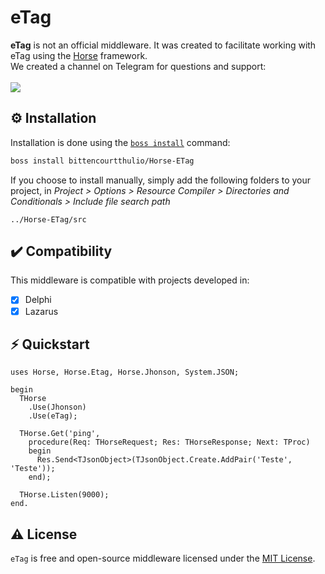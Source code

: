 # eTag
<b>eTag</b> is not an official middleware. It was created to facilitate working with eTag using the <a href="https://github.com/HashLoad/horse">Horse</a> framework.
<br>We created a channel on Telegram for questions and support:<br><br>
<a href="https://t.me/hashload">
  <img src="https://img.shields.io/badge/telegram-join%20channel-7289DA?style=flat-square">
</a>

## ⚙️ Installation
Installation is done using the [`boss install`](https://github.com/HashLoad/boss) command:
``` sh
boss install bittencourtthulio/Horse-ETag
```
If you choose to install manually, simply add the following folders to your project, in *Project > Options > Resource Compiler > Directories and Conditionals > Include file search path*
```
../Horse-ETag/src
```

## ✔️ Compatibility
This middleware is compatible with projects developed in:
- [X] Delphi
- [X] Lazarus

## ⚡️ Quickstart
```delphi
uses Horse, Horse.Etag, Horse.Jhonson, System.JSON;

begin
  THorse
    .Use(Jhonson)
    .Use(eTag);

  THorse.Get('ping',
    procedure(Req: THorseRequest; Res: THorseResponse; Next: TProc)
    begin
      Res.Send<TJsonObject>(TJsonObject.Create.AddPair('Teste', 'Teste'));
    end);

  THorse.Listen(9000);
end.
```

## ⚠️ License
`eTag` is free and open-source middleware licensed under the [MIT License](https://github.com/bittencourtthulio/Horse-ETag/blob/master/LICENSE). 
